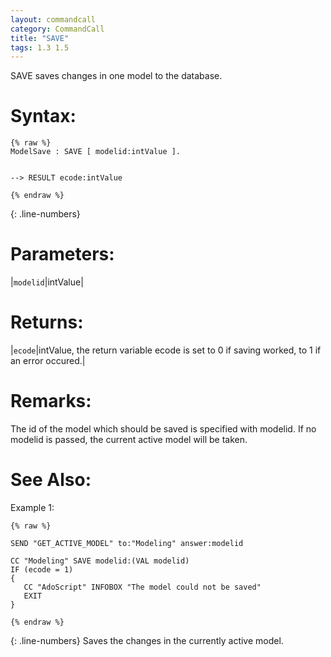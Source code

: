 ```yaml
---
layout: commandcall
category: CommandCall
title: "SAVE"
tags: 1.3 1.5
---
```


SAVE saves changes in one model to the database.

# Syntax:  

```adoscript
{% raw %}
ModelSave :	SAVE [ modelid:intValue ].


-->	RESULT ecode:intValue

{% endraw %}
```
{: .line-numbers}

# Parameters:  

|`modelid`|intValue|

# Returns:  

|`ecode`|intValue, the return variable ecode is set to 0 if saving worked, to 1 if an error occured.|


# Remarks:

The id of the model which should be saved is specified with modelid. If no modelid is passed, the current active model will be taken.



# See Also:  



Example 1:

```adoscript
{% raw %}

SEND "GET_ACTIVE_MODEL" to:"Modeling" answer:modelid

CC "Modeling" SAVE modelid:(VAL modelid)
IF (ecode = 1)
{
   CC "AdoScript" INFOBOX "The model could not be saved"
   EXIT
}

{% endraw %}
```
{: .line-numbers}
Saves the changes in the currently active model.

